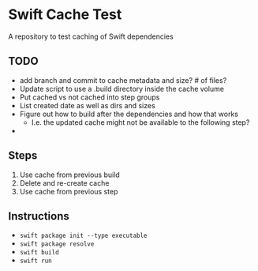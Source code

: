 # Swift Cache Test

A repository to test caching of Swift dependencies

## TODO

- add branch and commit to cache metadata and size? # of files?
- Update script to use a .build directory inside the cache volume
- Put cached vs not cached into step groups
- List created date as well as dirs and sizes
- Figure out how to build after the dependencies and how that works
  - I.e. the updated cache might not be available to the following step?
-

## Steps

1. Use cache from previous build
2. Delete and re-create cache
3. Use cache from previous step

## Instructions

- `swift package init --type executable`
- `swift package resolve`
- `swift build`
- `swift run`
